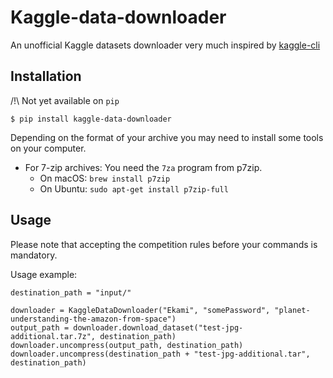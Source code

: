 # Kaggle-data-downloader
An unofficial Kaggle datasets downloader very much inspired by [kaggle-cli](https://github.com/floydwch/kaggle-cli)

## Installation

/!\ Not yet available on `pip`
```
$ pip install kaggle-data-downloader
```

Depending on the format of your archive you may need to install some tools
on your computer.

 - For 7-zip archives: You need the `7za` program from p7zip. 
    - On macOS: `brew install p7zip`
    - On Ubuntu: `sudo apt-get install p7zip-full`

## Usage
Please note that accepting the competition rules before your commands is mandatory.

Usage example:
```
destination_path = "input/"

downloader = KaggleDataDownloader("Ekami", "somePassword", "planet-understanding-the-amazon-from-space")
output_path = downloader.download_dataset("test-jpg-additional.tar.7z", destination_path)
downloader.uncompress(output_path, destination_path)
downloader.uncompress(destination_path + "test-jpg-additional.tar", destination_path)
```